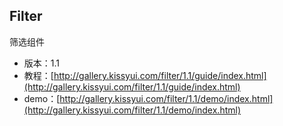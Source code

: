 ## Filter

筛选组件

* 版本：1.1
* 教程：[http://gallery.kissyui.com/filter/1.1/guide/index.html](http://gallery.kissyui.com/filter/1.1/guide/index.html)
* demo：[http://gallery.kissyui.com/filter/1.1/demo/index.html](http://gallery.kissyui.com/filter/1.1/demo/index.html)